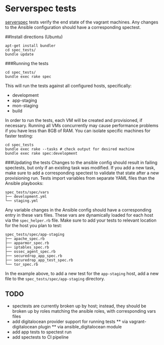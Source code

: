 # Serverspec tests

[serverspec](http://serverspec.org/) tests verify the end state of the vagrant machines. 
Any changes to the Ansible configuration should have a corresponding spectest.

##Install directions (Ubuntu)
```
apt-get install bundler
cd spec_tests/
bundle update
```

###Running the tests

```
cd spec_tests/
bundle exec rake spec
```
This will run the tests against all configured hosts, specifically: 
* development
* app-staging
* mon-staging
* build

In order to run the tests, each VM will be created and provisioned, if necessary.
Running all VMs concurrently may cause performance problems if you have less
than 8GB of RAM. You can isolate specific machines for faster testing:

```
cd spec_tests
bundle exec rake --tasks # check output for desired machine
bundle exec rake spec:development
```

###Updating the tests
Changes to the ansible config should result in failing spectests, but
only if an existing task was modified. If you add a new task, make sure 
to add a corresponding spectest to validate that state after a new provisioning run.
Tests import variables from separate YAML files than the Ansible playbooks:

```
spec_tests/spec/vars
├── development.yml
└── staging.yml
```

Any variable changes in the Ansible config should have a corresponding entry 
in these vars files. These vars are dynamically loaded for each host via the
`spec_helper.rb` file. Make sure to add your tests to relevant location 
for the host you plan to test:

```
spec_tests/spec/app-staging
├── apache_spec.rb
├── apparmor_spec.rb
├── iptables_spec.rb
├── ossec_agent_spec.rb
├── securedrop_app_spec.rb
├── securedrop_app_test_spec.rb
└── tor_spec.rb
```

In the example above, to add a new test for the `app-staging` host,
add a new file to the `spec_tests/spec/app-staging` directory.

## TODO
* spectests are currently broken up by host; instead,
  they should be broken up by roles matching the ansible roles,
  with corresponding vars files
* add digitalocean provider support for running tests
** via vagrant-digitalocean plugin 
** via ansible_digitalocean module
* add app tests to spectest run
* add spectests to CI pipeline

